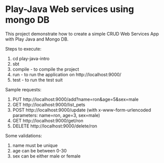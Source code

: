 # Play-Java Web services using mongo DB

This project demonstrate how to create a simple CRUD Web Services App with Play Java and Mongo DB.

Steps to execute:  
1. cd play-java-intro  
2. sbt  
3. compile - to compile the project  
4. run - to run the application on http://localhost:9000/  
5. test - to run the test suit  

Sample requests:  
1. PUT      http://localhost:9000/add?name=ron&age=5&sex=male  
2. GET      http://localhost:9000/list_pets  
3. POST     http://localhost:9000/update (with x-www-form-urlencoded parameters: name=ron, age=3, sex=male)  
4. GET      http://localhost:9000/get/ron  
5. DELETE   http://localhost:9000/delete/ron  

Some validations:  
1. name must be unique  
2. age can be between 0-30  
3. sex can be either male or female  
